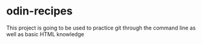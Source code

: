 # odin-recipes

This project is going to be used to practice git through the command line as well as basic HTML knowledge 
